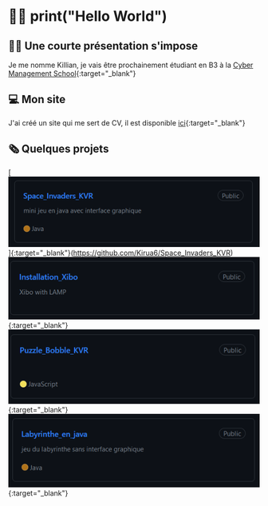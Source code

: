 # 👨‍💻 print("Hello World")

## 👨‍🎓 Une courte présentation s'impose
Je me nomme Killian, je vais être prochainement étudiant en B3 à la [Cyber Management School](https://www.cyber-management-school.com/){:target="_blank"}

## 💻 Mon site 
J'ai créé un site qui me sert de CV, il est disponible [ici](https://kvrcybertechno.online/){:target="_blank"}

## 🗞️ Quelques projets 
[![Space_Invaders_KVR](https://github.com/Kirua6/Kirua6/blob/main/Images/space.PNG)]{:target="_blank"}(https://github.com/Kirua6/Space_Invaders_KVR)
[![Installation_Xibo](https://github.com/Kirua6/Kirua6/blob/main/Images/xibo.PNG)](https://github.com/Kirua6/Installation_Xibo){:target="_blank"}
[![Puzzle_Bobble_KVR](https://github.com/Kirua6/Kirua6/blob/main/Images/puzzle.PNG)](https://github.com/Kirua6/Puzzle_Bobble_KVR){:target="_blank"}
[![Labyrinthe_en_java](https://github.com/Kirua6/Kirua6/blob/main/Images/labyr.PNG)](https://github.com/Kirua6/Labyrinthe_en_java){:target="_blank"}

